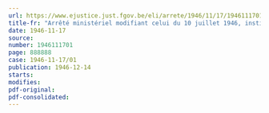 ```yaml
---
url: https://www.ejustice.just.fgov.be/eli/arrete/1946/11/17/1946111701/justel
title-fr: "Arrêté ministériel modifiant celui du 10 juillet 1946, instituant auprès du ministère de l'agriculture une Commission consultative du lin"
date: 1946-11-17
source:
number: 1946111701
page: 888888
case: 1946-11-17/01
publication: 1946-12-14
starts:
modifies:
pdf-original:
pdf-consolidated:
---
```


